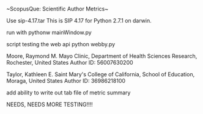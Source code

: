 ~ScopusQue: Scientific Author Metrics~


Use sip-4.17.tar
This is SIP 4.17 for Python 2.7.1 on darwin.


run with
pythonw mainWindow.py

script testing the web api
python webby.py


Moore, Raymond M.
Mayo Clinic, Department of Health Sciences Research, Rochester, United States
Author ID: 56007630200

Taylor, Kathleen E.
Saint Mary's College of California, School of Education, Moraga, United States
Author ID: 36986218100




add ability to write out tab file of metric summary


NEEDS, NEEDS MORE TESTING!!!!